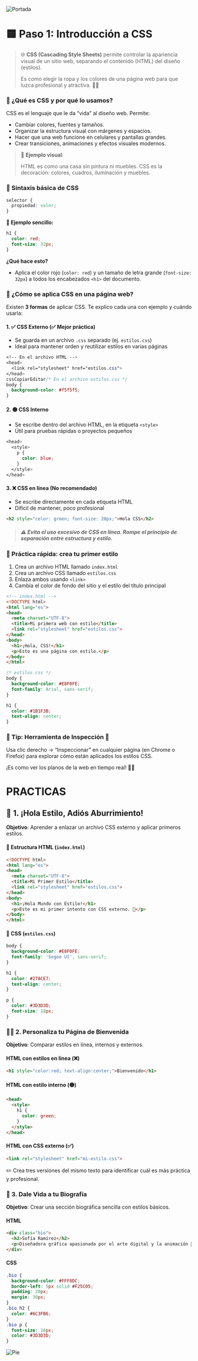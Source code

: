 ![Portada](https://github.com/Grandote58/grandote58-web-codex/blob/main/Semana_002/assets/Mesa%20de%20trabajo%201HtmlTypota.png)

# 🟦 **Paso 1: Introducción a CSS**

> 🌐 **CSS (Cascading Style Sheets)** permite controlar la apariencia visual de un sitio web, separando el contenido (HTML) del diseño (estilos). 
>
> Es como elegir la ropa y los colores de una página web para que luzca profesional y atractiva. 🎨✨

### 🎯 ¿Qué es CSS y por qué lo usamos?

CSS es el lenguaje que le da “vida” al diseño web. Permite:

- Cambiar colores, fuentes y tamaños.
- Organizar la estructura visual con márgenes y espacios.
- Hacer que una web funcione en celulares y pantallas grandes.
- Crear transiciones, animaciones y efectos visuales modernos.

> 🧠 **Ejemplo visual**:
>
>  HTML es como una casa sin pintura ni muebles.
>  CSS es la decoración: colores, cuadros, iluminación y muebles.

### 🧩 Sintaxis básica de CSS

```css
selector {
  propiedad: valor;
}
```

**📌 Ejemplo sencillo:**

```css
h1 {
  color: red;
  font-size: 32px;
}
```

**¿Qué hace esto?**

- Aplica el color rojo (`color: red`) y un tamaño de letra grande (`font-size: 32px`) a todos los encabezados `<h1>` del documento.

### 🔌 ¿Cómo se aplica CSS en una página web?

Existen **3 formas** de aplicar CSS. Te explico cada una con ejemplo y cuándo usarla:

#### 1. ✅ **CSS Externo** (✅ Mejor práctica)

- Se guarda en un archivo `.css` separado (ej. `estilos.css`)
- Ideal para mantener orden y reutilizar estilos en varias páginas

```css
<!-- En el archivo HTML -->
<head>
  <link rel="stylesheet" href="estilos.css">
</head>
cssCopiarEditar/* En el archivo estilos.css */
body {
  background-color: #f5f5f5;
}
```

#### 2. 🟡 **CSS Interno**

- Se escribe dentro del archivo HTML, en la etiqueta `<style>`
- Útil para pruebas rápidas o proyectos pequeños

```css
<head>
  <style>
    p {
      color: blue;
    }
  </style>
</head>
```

#### 3. ❌ **CSS en línea** (No recomendado)

- Se escribe directamente en cada etiqueta HTML
- Difícil de mantener, poco profesional

```html
<h2 style="color: green; font-size: 20px;">Hola CSS</h2>
```

> ##### **⚠️ Evita el uso excesivo de CSS en línea. Rompe el principio de separación entre estructura y estilo.**

### 📌 Práctica rápida: crea tu primer estilo

1. Crea un archivo HTML llamado `index.html`
2. Crea un archivo CSS llamado `estilos.css`
3. Enlaza ambos usando `<link>`
4. Cambia el color de fondo del sitio y el estilo del título principal

```html
<!-- index.html -->
<!DOCTYPE html>
<html lang="es">
<head>
  <meta charset="UTF-8">
  <title>Mi primera web con estilo</title>
  <link rel="stylesheet" href="estilos.css">
</head>
<body>
  <h1>¡Hola, CSS!</h1>
  <p>Esto es una página con estilo.</p>
</body>
</html>
```

```css
/* estilos.css */
body {
  background-color: #E8F0FE;
  font-family: Arial, sans-serif;
}

h1 {
  color: #1B1F3B;
  text-align: center;
}
```

### 📌 Tip: Herramienta de Inspección 🧪

Usa clic derecho → “Inspeccionar” en cualquier página (en Chrome o Firefox) para explorar cómo están aplicados los estilos CSS.

¡Es como ver los planos de la web en tiempo real! 🕵️‍♂️



# **PRACTICAS**

## **🎨 1. ¡Hola Estilo, Adiós Aburrimiento!**

**Objetivo**: Aprender a enlazar un archivo CSS externo y aplicar primeros estilos.

#### 🧱 Estructura HTML (`index.html`)

```html
<!DOCTYPE html>
<html lang="es">
<head>
  <meta charset="UTF-8">
  <title>Mi Primer Estilo</title>
  <link rel="stylesheet" href="estilos.css">
</head>
<body>
  <h1>¡Hola Mundo con Estilo!</h1>
  <p>Este es mi primer intento con CSS externo. 🎉</p>
</body>
</html>
```

#### 🎨 CSS (`estilos.css`)

```css
body {
  background-color: #E8F0FE;
  font-family: 'Segoe UI', sans-serif;
}

h1 {
  color: #278CE7;
  text-align: center;
}

p {
  color: #3D3D3D;
  font-size: 18px;
}
```

### 🧑‍🎨 2. Personaliza tu Página de Bienvenida

**Objetivo**: Comparar estilos en línea, internos y externos.

#### HTML con estilos en línea (❌)

```html
<h1 style="color:red; text-align:center;">Bienvenido</h1>
```

#### HTML con estilo interno (🟡)

```html
<head>
  <style>
    h1 {
      color: green;
    }
  </style>
</head>
```

#### HTML con CSS externo (✅)

```html
<link rel="stylesheet" href="mi-estilo.css">
```

✏️ Crea tres versiones del mismo texto para identificar cuál es más práctica y profesional.

### 📄 3. Dale Vida a tu Biografía

**Objetivo**: Crear una sección biográfica sencilla con estilos básicos.

#### HTML

```html
<div class="bio">
  <h2>Sofía Ramírez</h2>
  <p>Diseñadora gráfica apasionada por el arte digital y la animación 🎨✨</p>
</div>
```

#### CSS

```css
.bio {
  background-color: #FFF8DC;
  border-left: 5px solid #F25C05;
  padding: 20px;
  margin: 30px;
}
.bio h2 {
  color: #6C3FB6;
}
.bio p {
  font-size: 16px;
  color: #3D3D3D;
}
```



![Pie](https://github.com/Grandote58/grandote58-web-codex/blob/main/Semana_002/assets/Recurso%201PiePagina.png)
